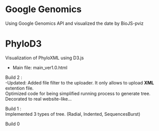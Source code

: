 Google Genomics
=======
Using Google Genomics API and visualized the date by BioJS-pviz



PhyloD3
=======

Visualization of PhyloXML using D3.js

* Main file: main_ver1.0.html

Build 2 : <br>
  -Updated: Added file filter to the uploader. It only allows to upload <strong>XML</strong> extention file. <br>
  Optimized code for being simplified running process to generate tree.
  Decorated to real website-like...

Build 1 : <br>
  Implemented 3 types of tree. (Radial, Indented, SequencesBurst)

Build 0

